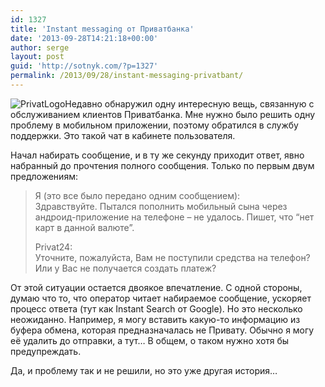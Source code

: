 ```yaml
---
id: 1327
title: 'Instant messaging от Приватбанка'
date: '2013-09-28T14:21:18+00:00'
author: serge
layout: post
guid: 'http://sotnyk.com/?p=1327'
permalink: /2013/09/28/instant-messaging-privatbant/
---
```


![PrivatLogo](https://sotnyk.github.io/wp-content/uploads/2013/09/PrivatLogo.png)Недавно обнаружил одну интересную вещь, связанную с обслуживанием клиентов Приватбанка. Мне нужно было решить одну проблему в мобильном приложении, поэтому обратился в службу поддержки. Это такой чат в кабинете пользователя.

Начал набирать сообщение, и в ту же секунду приходит ответ, явно набранный до прочтения полного сообщения. Только по первым двум предложениям:

> Я (это все было передано одним сообщением):  
> Здравствуйте. Пытался пополнить мобильный сына через андроид-приложение на телефоне – не удалось. Пишет, что “нет карт в данной валюте”.
> 
> Privat24:  
> Уточните, пожалуйста, Вам не поступили средства на телефон? Или у Вас не получается создать платеж?

От этой ситуации остается двоякое впечатление. С одной стороны, думаю что то, что оператор читает набираемое сообщение, ускоряет процесс ответа (тут как Instant Search от Google). Но это несколько неожиданно. Например, я могу вставить какую-то информацию из буфера обмена, которая предназначалась не Привату. Обычно я могу её удалить до отправки, а тут… В общем, о таком нужно хотя бы предупреждать.

Да, и проблему так и не решили, но это уже другая история…